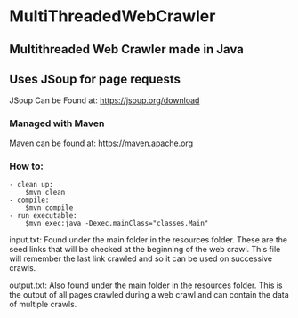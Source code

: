 # MultiThreadedWebCrawler

## Multithreaded Web Crawler made in Java
## Uses JSoup for page requests
JSoup Can be Found at: https://jsoup.org/download

### Managed with Maven
Maven can be found at: https://maven.apache.org

### How to:
    - clean up:
        $mvn clean
    - compile:
        $mvn compile
    - run executable:
        $mvn exec:java -Dexec.mainClass="classes.Main"

input.txt: Found under the main folder in the resources folder. These are the seed links that will be checked at the beginning of the web crawl. This file will remember the last link crawled and so it can be used on successive crawls.

output.txt: Also found under the main folder in the resources folder. This is the output of all pages crawled during a web crawl and can contain the data of multiple crawls.
